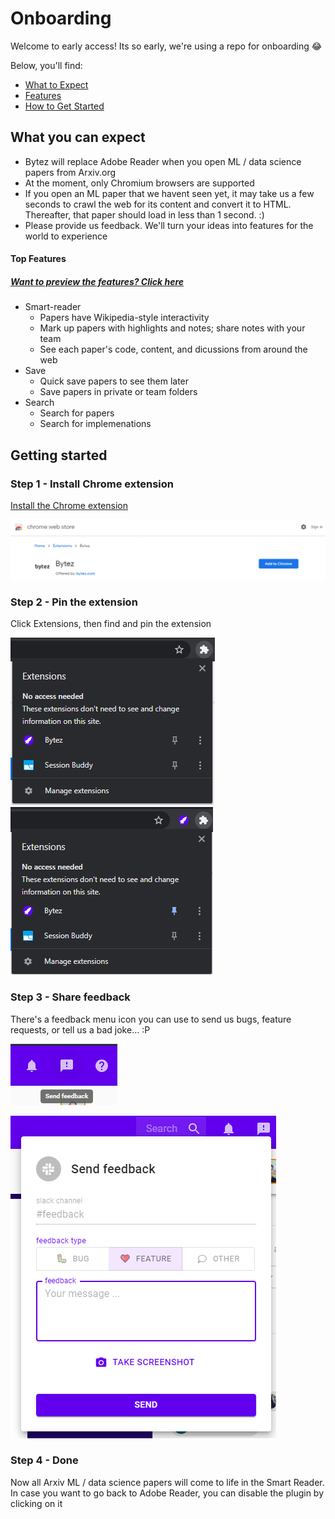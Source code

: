 # Onboarding
Welcome to early access! Its so early, we're using a repo for onboarding 😂

Below, you'll find: 
* [What to Expect](#What-you-can-expect)
* [Features](#top-features)
* [How to Get Started](#Getting-started) 

## What you can expect
* Bytez will replace Adobe Reader when you open ML / data science papers from Arxiv.org
* At the moment, only Chromium browsers are supported
* If you open an ML paper that we havent seen yet, it may take us a few seconds to crawl the web for its content and convert it to HTML. Thereafter, that paper should load in less than 1 second. :)
* Please provide us feedback. We'll turn your ideas into features for the world to experience

#### Top Features
##### [Want to preview the features? Click here](https://bytez.com/read/arxiv/1706.03762/tour)

* Smart-reader
  * Papers have Wikipedia-style interactivity
  * Mark up papers with highlights and notes; share notes with your team
  * See each paper's code, content, and dicussions from around the web
* Save
  * Quick save papers to see them later
  * Save papers in private or team folders
* Search
  * Search for papers
  * Search for implemenations


## Getting started


### Step 1 - Install Chrome extension
[Install the Chrome extension](https://chrome.google.com/webstore/detail/bytez/bpmfhekkemkklhccdjkeokildopbneni)

![Install](webstore.png "Install")


### Step 2 - Pin the extension
Click Extensions, then find and pin the extension

![Unpinned](/unpinnned.png "Unpinned")
![Pinned](/pinned.png "Pinned")


### Step 3 - Share feedback
There's a feedback menu icon you can use to send us bugs, feature requests, or tell us a bad joke... :P


![Feedback button](feedback.png "Feedback button")

![Send feedback](feedback-open.png "Feedback dialog")

### Step 4 - Done
Now all Arxiv ML / data science papers will come to life in the Smart Reader. In case you want to go back to Adobe Reader, you can disable the plugin by clicking on it

